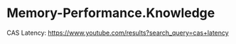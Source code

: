 # Memory-Performance.Knowledge
CAS Latency: https://www.youtube.com/results?search_query=cas+latency
